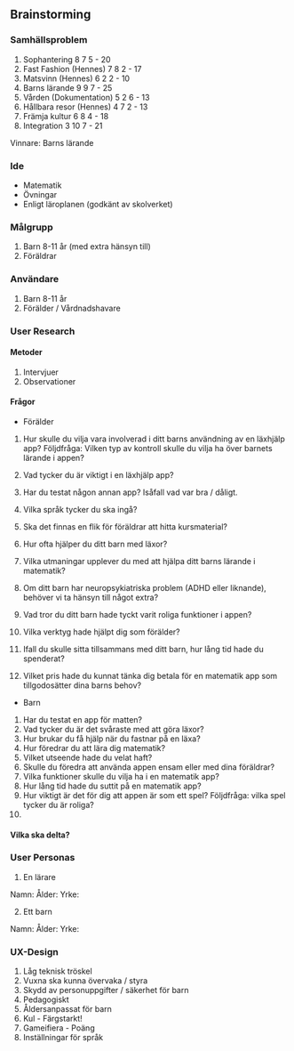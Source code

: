## Brainstorming

### Samhällsproblem

1. Sophantering 8 7 5 - 20
2. Fast Fashion (Hennes) 7 8 2 - 17
3. Matsvinn (Hennes) 6 2 2 - 10
4. Barns lärande 9 9 7 - 25
5. Vården (Dokumentation) 5 2 6 - 13
6. Hållbara resor (Hennes) 4 7 2 - 13
7. Främja kultur 6 8 4 - 18
8. Integration 3 10 7 - 21

Vinnare: Barns lärande

### Ide

- Matematik
- Övningar
- Enligt läroplanen (godkänt av skolverket)

### Målgrupp

1. Barn 8-11 år (med extra hänsyn till)
2. Föräldrar

### Användare

1. Barn 8-11 år
2. Förälder / Vårdnadshavare

### User Research

#### Metoder

1. Intervjuer
2. Observationer

#### Frågor

- Förälder

1. Hur skulle du vilja vara involverad i ditt barns användning av en läxhjälp app?
   Följdfråga: Vilken typ av kontroll skulle du vilja ha över barnets lärande i appen?

2. Vad tycker du är viktigt i en läxhjälp app?
3. Har du testat någon annan app? Isåfall vad var bra / dåligt.
4. Vilka språk tycker du ska ingå?
5. Ska det finnas en flik för föräldrar att hitta kursmaterial?
6. Hur ofta hjälper du ditt barn med läxor?
7. Vilka utmaningar upplever du med att hjälpa ditt barns lärande i matematik?
8. Om ditt barn har neuropsykiatriska problem (ADHD eller liknande), behöver vi ta hänsyn till något extra?
9. Vad tror du ditt barn hade tyckt varit roliga funktioner i appen?
10. Vilka verktyg hade hjälpt dig som förälder?
11. Ifall du skulle sitta tillsammans med ditt barn, hur lång tid hade du spenderat?
12. Vilket pris hade du kunnat tänka dig betala för en matematik app som tillgodosätter dina barns behov?

- Barn

1. Har du testat en app för matten?
2. Vad tycker du är det svåraste med att göra läxor?
3. Hur brukar du få hjälp när du fastnar på en läxa?
4. Hur föredrar du att lära dig matematik?
5. Vilket utseende hade du velat haft?
6. Skulle du föredra att använda appen ensam eller med dina föräldrar?
7. Vilka funktioner skulle du vilja ha i en matematik app?
8. Hur lång tid hade du suttit på en matematik app?
9. Hur viktigt är det för dig att appen är som ett spel?
   Följdfråga: vilka spel tycker du är roliga?
10.

#### Vilka ska delta?

### User Personas

1. En lärare

Namn:
Ålder:
Yrke:

2. Ett barn

Namn:
Ålder:
Yrke:

### UX-Design

1. Låg teknisk tröskel
2. Vuxna ska kunna övervaka / styra
3. Skydd av personuppgifter / säkerhet för barn
4. Pedagogiskt
5. Åldersanpassat för barn
6. Kul - Färgstarkt!
7. Gameifiera - Poäng
8. Inställningar för språk
